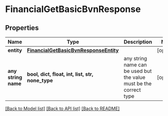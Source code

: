 # FinancialGetBasicBvnResponse


## Properties
Name | Type | Description | Notes
------------ | ------------- | ------------- | -------------
**entity** | [**FinancialGetBasicBvnResponseEntity**](FinancialGetBasicBvnResponseEntity.md) |  | [optional] 
**any string name** | **bool, dict, float, int, list, str, none_type** | any string name can be used but the value must be the correct type | [optional]

[[Back to Model list]](../README.md#documentation-for-models) [[Back to API list]](../README.md#documentation-for-api-endpoints) [[Back to README]](../README.md)


